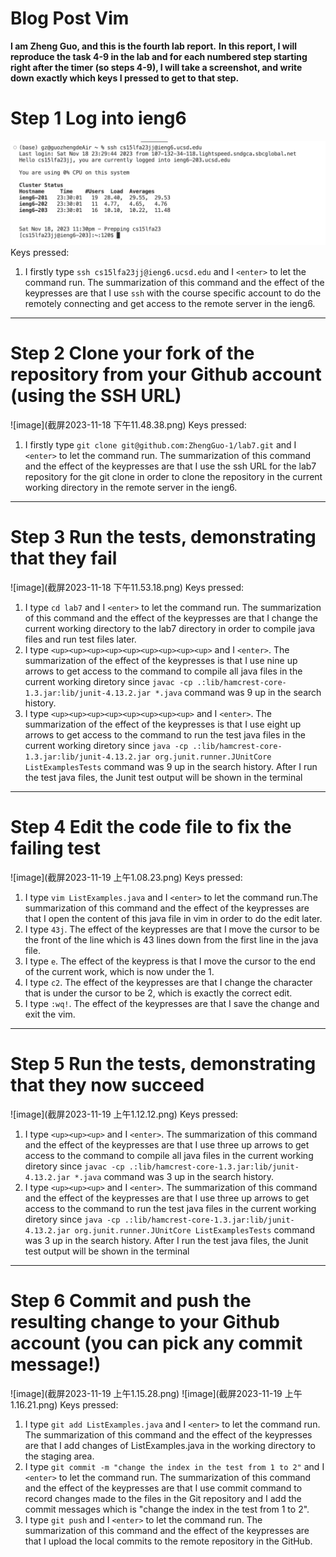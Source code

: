 # Blog Post Vim
**I am Zheng Guo, and this is the fourth lab report.**
**In this report, I will reproduce the task 4-9 in the lab and for each numbered step starting right after the timer (so steps 4-9), I will take a screenshot, and write down exactly which keys I pressed to get to that step.**

# Step 1 Log into ieng6
![image](image.png)
Keys pressed: 
1. I firstly type `ssh cs15lfa23jj@ieng6.ucsd.edu` and I `<enter>` to let the command run. The summarization of this command and the effect of the keypresses are that I use `ssh` with the course specific account to do the remotely connecting and get access to the remote server in the ieng6.

---

# Step 2 Clone your fork of the repository from your Github account (using the SSH URL)
![image](截屏2023-11-18 下午11.48.38.png)
Keys pressed:
1. I firstly type `git clone git@github.com:ZhengGuo-1/lab7.git` and I `<enter>` to let the command run. The summarization of this command and the effect of the keypresses are that I use the ssh URL for the lab7 repository for the git clone in order to clone the repository in the current working directory in the remote server in the ieng6.

---

# Step 3 Run the tests, demonstrating that they fail
![image](截屏2023-11-18 下午11.53.18.png)
Keys pressed:
1. I type `cd lab7` and I `<enter>` to let the command run. The summarization of this command and the effect of the keypresses are that I change the current working directory to the lab7 directory in order to compile java files and run test files later. 
2. I type `<up><up><up><up><up><up><up><up><up>` and I `<enter>`. The summarization of the effect of the keypresses is that I use nine up arrows to get access to the command to compile all java files in the current working diretory since `javac -cp .:lib/hamcrest-core-1.3.jar:lib/junit-4.13.2.jar *.java` command was 9 up in the search history.
3. I type  `<up><up><up><up><up><up><up><up>` and I `<enter>`. The summarization of the effect of the keypresses is that I use eight up arrows to get access to the command to run the test java files in the current working diretory since `java -cp .:lib/hamcrest-core-1.3.jar:lib/junit-4.13.2.jar org.junit.runner.JUnitCore ListExamplesTests` command was 9 up in the search history. After I run the test java files, the Junit test output will be shown in the terminal

---

# Step 4 Edit the code file to fix the failing test
![image](截屏2023-11-19 上午1.08.23.png)
Keys pressed:
1. I type `vim ListExamples.java` and I `<enter>` to let the command run.The summarization of this command and the effect of the keypresses are that I open the content of this java file in vim in order to do the edit later.
2. I type `43j`. The effect of the keypresses are that I move the cursor to be the front of the line which is 43 lines down from the first line in the java file.
3. I type `e`. The effect of the keypress is that I move the cursor to the end of the current work, which is now under the 1.
4. I type `c2`. The effect of the keypresses are that I change the character that is under the cursor to be 2, which is exactly the correct edit.
5. I type `:wq!`. The effect of the keypresses are that I save the change and exit the vim.

---

# Step 5 Run the tests, demonstrating that they now succeed
![image](截屏2023-11-19 上午1.12.12.png)
Keys pressed:
1. I type `<up><up><up>` and I `<enter>`. The summarization of this command and the effect of the keypresses are that I use three up arrows to get access to the command to compile all java files in the current working diretory since `javac -cp .:lib/hamcrest-core-1.3.jar:lib/junit-4.13.2.jar *.java` command was 3 up in the search history.
2. I type  `<up><up><up>` and I `<enter>`. The summarization of this command and the effect of the keypresses are that I use three up arrows to get access to the command to run the test java files in the current working diretory since `java -cp .:lib/hamcrest-core-1.3.jar:lib/junit-4.13.2.jar org.junit.runner.JUnitCore ListExamplesTests` command was 3 up in the search history. After I run the test java files, the Junit test output will be shown in the terminal

---

# Step 6 Commit and push the resulting change to your Github account (you can pick any commit message!)
![image](截屏2023-11-19 上午1.15.28.png)
![image](截屏2023-11-19 上午1.16.21.png)
Keys pressed:
1. I type `git add ListExamples.java` and I `<enter>` to let the command run. The summarization of this command and the effect of the keypresses are that I add changes of ListExamples.java in the working directory to the staging area.
2. I type `git commit -m "change the index in the test from 1 to 2"` and I `<enter>` to let the command run. The summarization of this command and the effect of the keypresses are that I use commit command to record changes made to the files in the Git repository and I add the commit messages which is "change the index in the test from 1 to 2".
3. I type `git push` and I `<enter>` to let the command run. The summarization of this command and the effect of the keypresses are that I upload the local commits to the remote repository in the GitHub. 
